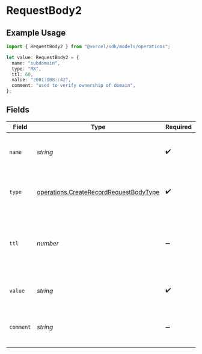 # RequestBody2

## Example Usage

```typescript
import { RequestBody2 } from "@vercel/sdk/models/operations";

let value: RequestBody2 = {
  name: "subdomain",
  type: "MX",
  ttl: 60,
  value: "2001:DB8::42",
  comment: "used to verify ownership of domain",
};
```

## Fields

| Field                                                                                            | Type                                                                                             | Required                                                                                         | Description                                                                                      | Example                                                                                          |
| ------------------------------------------------------------------------------------------------ | ------------------------------------------------------------------------------------------------ | ------------------------------------------------------------------------------------------------ | ------------------------------------------------------------------------------------------------ | ------------------------------------------------------------------------------------------------ |
| `name`                                                                                           | *string*                                                                                         | :heavy_check_mark:                                                                               | A subdomain name or an empty string for the root domain.                                         | subdomain                                                                                        |
| `type`                                                                                           | [operations.CreateRecordRequestBodyType](../../models/operations/createrecordrequestbodytype.md) | :heavy_check_mark:                                                                               | The type of record, it could be one of the valid DNS records.                                    |                                                                                                  |
| `ttl`                                                                                            | *number*                                                                                         | :heavy_minus_sign:                                                                               | The TTL value. Must be a number between 60 and 2147483647. Default value is 60.                  | 60                                                                                               |
| `value`                                                                                          | *string*                                                                                         | :heavy_check_mark:                                                                               | An AAAA record pointing to an IPv6 address.                                                      | 2001:DB8::42                                                                                     |
| `comment`                                                                                        | *string*                                                                                         | :heavy_minus_sign:                                                                               | A comment to add context on what this DNS record is for                                          | used to verify ownership of domain                                                               |
